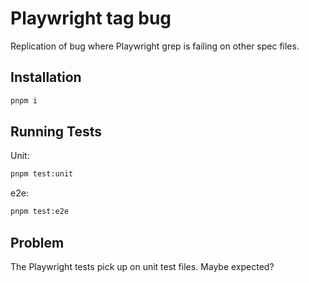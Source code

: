 # Playwright tag bug

Replication of bug where Playwright grep is failing on other spec files.

## Installation

```bash
pnpm i
```

## Running Tests

Unit:

```bash
pnpm test:unit
```

e2e:

```bash
pnpm test:e2e
```

## Problem

The Playwright tests pick up on unit test files. Maybe expected?
